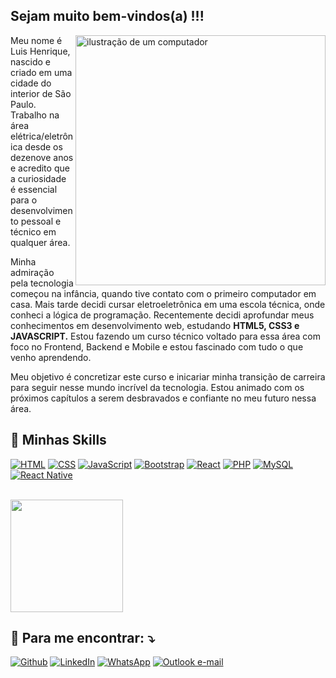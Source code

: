 ## Sejam muito bem-vindos(a) !!!
</hr>

<img src="https://raw.githubusercontent.com/MicaelliMedeiros/micaellimedeiros/master/image/computer-illustration.png" alt="ilustração de um computador" min-width="400px" max-width="400px" width="400px" align="right">

<p align="left">
  Meu nome é Luis Henrique, nascido e criado em uma cidade do interior de São Paulo. Trabalho na área elétrica/eletrônica desde os dezenove anos e acredito que a curiosidade é essencial para o desenvolvimento pessoal e técnico em qualquer área.

Minha admiração pela tecnologia começou na infância, quando tive contato com o primeiro computador em casa. Mais tarde decidi cursar eletroeletrônica em uma escola técnica, onde conheci a lógica de programação. Recentemente decidi aprofundar meus conhecimentos em desenvolvimento web, estudando <b>HTML5, CSS3 e JAVASCRIPT.</b> Estou fazendo um curso técnico voltado para essa área com foco no Frontend, Backend e Mobile e estou fascinado com tudo o que venho aprendendo.

Meu objetivo é concretizar este curso e inicariar minha transição de carreira para seguir nesse mundo incrível da tecnologia. Estou animado com os próximos capítulos a serem desbravados e confiante no meu futuro nessa área.
</p>


## 💼 Minhas Skills
</hr>

<p align="left">
  <a href="#" title="HTML5">
  <img src="https://img.shields.io/badge/HTML5-E34F26?style=for-the-badge&logo=html5&logoColor=white" alt="HTML"/></a>
  <a href="#" title="CSS3">
  <img src="https://img.shields.io/badge/CSS3-1572B6?style=for-the-badge&logo=css3&logoColor=white" alt="CSS"/></a>
  <a href="#" title="JavaScript">
  <img src="https://img.shields.io/badge/JavaScript-323330?style=for-the-badge&logo=javascript&logoColor=F7DF1E" alt="JavaScript"/></a>
  <a href="#" title="Bootstrap">
  <img src="https://img.shields.io/badge/Bootstrap-563D7C?style=for-the-badge&logo=bootstrap&logoColor=white" alt="Bootstrap"/></a>
  <a href="#" title="React">
  <img src="https://img.shields.io/badge/React-20232A?style=for-the-badge&logo=react&logoColor=61DAFB" alt="React"/></a>
  <a href="#" title="PHP">
  <img src="https://img.shields.io/badge/PHP-777BB4?style=for-the-badge&logo=php&logoColor=white" alt="PHP"/></a>
  <a href="#" title="MySQL">
  <img src="https://img.shields.io/badge/MySQL-00000F?style=for-the-badge&logo=mysql&logoColor=white" alt="MySQL"/></a>
  <a href="#" title="React Native">
  <img src="https://img.shields.io/badge/React_Native-20232A?style=for-the-badge&logo=react&logoColor=61DAFB" alt="React Native"/></a>
</p>

<br/>
<a href="https://github.com/luis-h-souza" title="Perfil do Luis">
  <img height="180em" src="https://github-readme-stats.vercel.app/api?username=luis-h-souza&theme=tokyonight&show_icons=true" />
</a>

## 💌 Para me encontrar: ⤵️
</hr>

<p align="left">
  <a href="https://github.com/luis-h-souza" _blank title="luis-h-souza">
  <img src="https://img.shields.io/badge/GitHub-100000?style=for-the-badge&logo=github&logoColor=white&link=https://github.com/luis-h-souza" alt="Github"/></a>
  
  <a href="https://www.linkedin.com/in/luis-h-souza/" _blank title="luis-h-souza">
  <img src="https://img.shields.io/badge/-Linkedin-0e76a8?style=for-the-badge&logo=Linkedin&logoColor=white&link=https://www.linkedin.com/in/luis-h-souza/" alt="LinkedIn"/></a>
  
  <a href="https://wa.me/5519988081357?text=" title="5519988081357">
  <img src="https://img.shields.io/badge/-WhatsApp-25d366?style=for-the-badge&labelColor=25d366&logo=whatsapp&logoColor=white&link=https://wa.me/5519988081357?text=" alt="WhatsApp"/></a>
  
  <a href="https://criarmeulink.com.br/u/1716733007" title="luis.h.souza@outlook.com.br">
  <img src="https://img.shields.io/badge/luis.h.souza@outlook.com.br-0078D4?style=for-the-badge&logo=microsoft-outlook&logoColor=white&link=mailto:luis.h.souza@outlook.com.br" alt="Outlook e-mail"/></a>  
  

